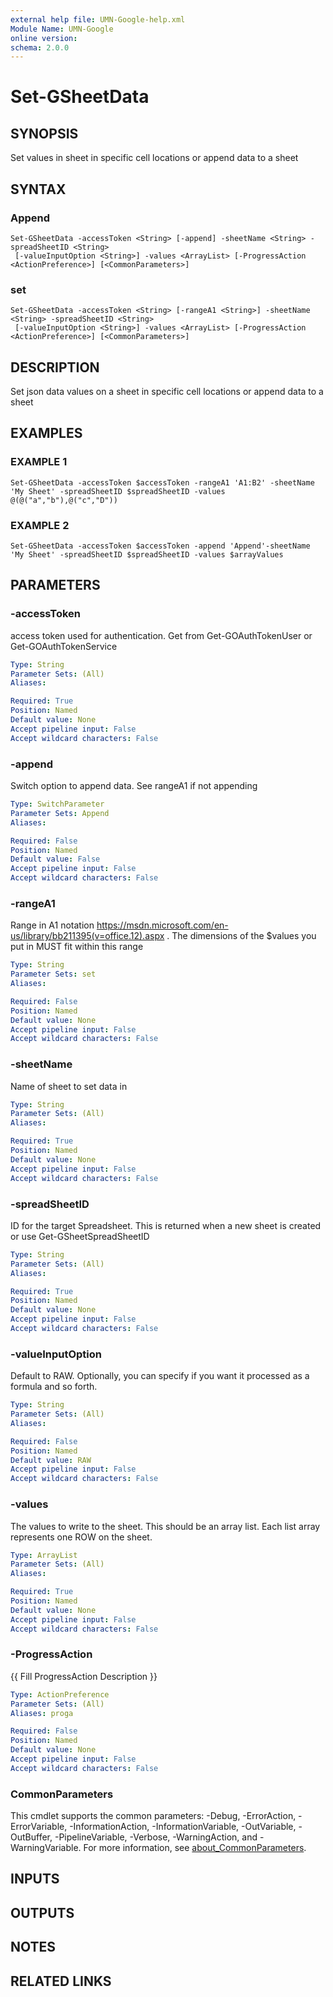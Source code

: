 ```yaml
---
external help file: UMN-Google-help.xml
Module Name: UMN-Google
online version:
schema: 2.0.0
---
```


# Set-GSheetData

## SYNOPSIS
Set values in sheet in specific cell locations or append data to a sheet

## SYNTAX

### Append
```
Set-GSheetData -accessToken <String> [-append] -sheetName <String> -spreadSheetID <String>
 [-valueInputOption <String>] -values <ArrayList> [-ProgressAction <ActionPreference>] [<CommonParameters>]
```

### set
```
Set-GSheetData -accessToken <String> [-rangeA1 <String>] -sheetName <String> -spreadSheetID <String>
 [-valueInputOption <String>] -values <ArrayList> [-ProgressAction <ActionPreference>] [<CommonParameters>]
```

## DESCRIPTION
Set json data values on a sheet in specific cell locations or append data to a sheet

## EXAMPLES

### EXAMPLE 1
```
Set-GSheetData -accessToken $accessToken -rangeA1 'A1:B2' -sheetName 'My Sheet' -spreadSheetID $spreadSheetID -values @(@("a","b"),@("c","D"))
```

### EXAMPLE 2
```
Set-GSheetData -accessToken $accessToken -append 'Append'-sheetName 'My Sheet' -spreadSheetID $spreadSheetID -values $arrayValues
```

## PARAMETERS

### -accessToken
access token used for authentication. 
Get from Get-GOAuthTokenUser or Get-GOAuthTokenService

```yaml
Type: String
Parameter Sets: (All)
Aliases:

Required: True
Position: Named
Default value: None
Accept pipeline input: False
Accept wildcard characters: False
```

### -append
Switch option to append data.
See rangeA1 if not appending

```yaml
Type: SwitchParameter
Parameter Sets: Append
Aliases:

Required: False
Position: Named
Default value: False
Accept pipeline input: False
Accept wildcard characters: False
```

### -rangeA1
Range in A1 notation https://msdn.microsoft.com/en-us/library/bb211395(v=office.12).aspx .
The dimensions of the $values you put in MUST fit within this range

```yaml
Type: String
Parameter Sets: set
Aliases:

Required: False
Position: Named
Default value: None
Accept pipeline input: False
Accept wildcard characters: False
```

### -sheetName
Name of sheet to set data in

```yaml
Type: String
Parameter Sets: (All)
Aliases:

Required: True
Position: Named
Default value: None
Accept pipeline input: False
Accept wildcard characters: False
```

### -spreadSheetID
ID for the target Spreadsheet. 
This is returned when a new sheet is created or use Get-GSheetSpreadSheetID

```yaml
Type: String
Parameter Sets: (All)
Aliases:

Required: True
Position: Named
Default value: None
Accept pipeline input: False
Accept wildcard characters: False
```

### -valueInputOption
Default to RAW.
Optionally, you can specify if you want it processed as a formula and so forth.

```yaml
Type: String
Parameter Sets: (All)
Aliases:

Required: False
Position: Named
Default value: RAW
Accept pipeline input: False
Accept wildcard characters: False
```

### -values
The values to write to the sheet.
This should be an array list. 
Each list array represents one ROW on the sheet.

```yaml
Type: ArrayList
Parameter Sets: (All)
Aliases:

Required: True
Position: Named
Default value: None
Accept pipeline input: False
Accept wildcard characters: False
```

### -ProgressAction
{{ Fill ProgressAction Description }}

```yaml
Type: ActionPreference
Parameter Sets: (All)
Aliases: proga

Required: False
Position: Named
Default value: None
Accept pipeline input: False
Accept wildcard characters: False
```

### CommonParameters
This cmdlet supports the common parameters: -Debug, -ErrorAction, -ErrorVariable, -InformationAction, -InformationVariable, -OutVariable, -OutBuffer, -PipelineVariable, -Verbose, -WarningAction, and -WarningVariable. For more information, see [about_CommonParameters](http://go.microsoft.com/fwlink/?LinkID=113216).

## INPUTS

## OUTPUTS

## NOTES

## RELATED LINKS
